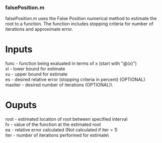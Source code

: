 ### falsePosition.m
falsePosition.m uses the False Position numerical method to estimate the root to a function. The function includes stopping criteria for number of iterations and approximate error.
# Inputs
func - function being exaluated in terms of x (start with "@(x)")\
xl - lower bound for estimate\
xu - upper bound for estimate\
es - desired relative error (stopping criteria in percent) (OPTIONAL)\
maxiter - desired number of iterations (OPTIONAL)\
# Ouputs
root - estimated location of root between specified interval\
fx - value of the function at the estimated root\
ea - relative error calculated (Not calculated if iter = 1)\
iter - number of iterations performed for estimate\
